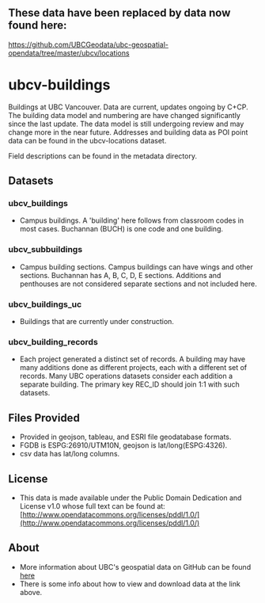 ## These data have been replaced by data now found here:
https://github.com/UBCGeodata/ubc-geospatial-opendata/tree/master/ubcv/locations

ubcv-buildings
==============

Buildings at UBC Vancouver. Data are current, updates ongoing by C+CP.
The building data model and numbering are have changed significantly since the
last update. The data model is still undergoing review and may change
more in the near future. Addresses and building data as POI point data can be found in the ubcv-locations dataset.

Field descriptions can be found in the metadata directory.

Datasets
--------
### ubcv_buildings
* Campus buildings. A 'building' here follows from classroom codes in most cases. Buchannan (BUCH) is one code and one building.
### ubcv_subbuildings
* Campus building sections. Campus buildings can have wings and other sections.
   Buchannan has A, B, C, D, E sections. Additions and penthouses are
   not considered separate sections and not included here.
### ubcv_buildings_uc
* Buildings that are currently under construction.
### ubcv_building_records
* Each project generated a distinct set of records. A building may have many additions done as different projects, each with a different set of records. Many UBC operations datasets consider each addition a separate building. The primary key REC_ID should join 1:1 with such datasets.

Files Provided
--------------
* Provided in geojson, tableau, and ESRI file geodatabase formats.
* FGDB is ESPG:26910/UTM10N, geojson is lat/long(ESPG:4326).
* csv data has lat/long columns.

License
-------
* This data is made available under the Public Domain Dedication and License v1.0 whose full text can be found at: [http://www.opendatacommons.org/licenses/pddl/1.0/](http://www.opendatacommons.org/licenses/pddl/1.0/)

About
-----
* More information about UBC's geospatial data on GitHub can be found [here](https://github.com/UBCGeodata/opendata)
* There is some info about how to view and download data at the link above.
